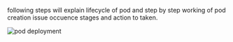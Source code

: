 following steps will explain lifecycle of pod and step by step working of pod creation issue occuence stages and action to taken.

![pod deployment](https://github.com/smitwaman/k8s-ec2/blob/main/Screenshot_20240304_215342_Word.jpg)
